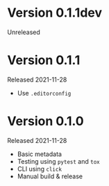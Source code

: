 # Version 0.1.1dev

Unreleased

# Version 0.1.1

Released 2021-11-28

- Use `.editorconfig`

# Version 0.1.0

Released 2021-11-28

- Basic metadata
- Testing using `pytest` and `tox`
- CLI using `click`
- Manual build & release
